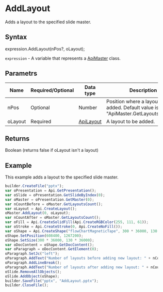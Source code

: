 # AddLayout

Adds a layout to the specified slide master.

## Syntax

expression.AddLayout(nPos?, oLayout);

`expression` - A variable that represents a [ApiMaster](../ApiMaster.md) class.

## Parametrs

| **Name** | **Required/Optional** | **Data type** | **Description** |
| ------------- | ------------- | ------------- | ------------- |
| nPos | Optional | Number | Position where a layout will be added. Default value is "ApiMaster.GetLayoutsCount()". |
| oLayout | Required | [ApiLayout](../../ApiLayout/ApiLayout.md) | A layout to be added. |

## Returns

Boolean (returns false if oLayout isn't a layout)

## Example

This example adds a layout to the specified slide master.

```javascript
builder.CreateFile("pptx");
var oPresentation = Api.GetPresentation();
var oSlide = oPresentation.GetSlideByIndex(0);
var oMaster = oPresentation.GetMaster(0);
var nCountBefore = oMaster.GetLayoutsCount();
var oLayout = Api.CreateLayout();
oMaster.AddLayout(0, oLayout);
var nCountAfter = oMaster.GetLayoutsCount();
var oFill = Api.CreateSolidFill(Api.CreateRGBColor(255, 111, 61));
var oStroke = Api.CreateStroke(0, Api.CreateNoFill());
var oShape = Api.CreateShape("flowChartMagneticTape", 300 * 36000, 130 * 36000, oFill, oStroke);
oShape.SetPosition(608400, 1267200);
oShape.SetSize(300 * 36000, 130 * 36000);
var oDocContent = oShape.GetDocContent();
var oParagraph = oDocContent.GetElement(0);
oParagraph.SetJc("left");
oParagraph.AddText("Number of layouts before adding new layout: " + nCountBefore);
oParagraph.AddLineBreak();
oParagraph.AddText("Number of layouts after adding new layout: " + nCountAfter);
oSlide.RemoveAllObjects();
oSlide.AddObject(oShape);
builder.SaveFile("pptx", "AddLayout.pptx");
builder.CloseFile();
```
